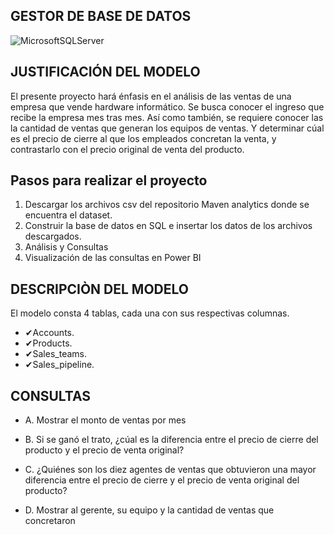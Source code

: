## GESTOR DE BASE DE DATOS
![MicrosoftSQLServer](https://img.shields.io/badge/Microsoft%20SQL%20Server-CC2927?style=for-the-badge&logo=microsoft%20sql%20server&logoColor=white)


## JUSTIFICACIÓN DEL MODELO
El presente proyecto hará énfasis en el análisis de las ventas de una empresa que vende hardware informático. Se busca conocer el ingreso que recibe la 
empresa mes tras mes. Así como también, se requiere conocer las la cantidad de ventas que generan los equipos de ventas. Y determinar cúal es el precio de cierre 
al que los empleados concretan la venta, y contrastarlo con el precio original de venta del producto.

## Pasos para realizar el proyecto 
  1. Descargar los archivos csv del repositorio Maven analytics donde se encuentra el dataset. 
  2. Construir la base de datos en SQL e insertar los datos de los archivos descargados.
  3. Análisis y Consultas
  4. Visualización de las consultas en Power BI

## DESCRIPCIÒN DEL MODELO 

El modelo consta 4 tablas, cada una con sus respectivas columnas.

 *  ✔Accounts.
 *  ✔Products.
 *  ✔Sales_teams.
 *  ✔Sales_pipeline.

    
## CONSULTAS

* A. Mostrar el monto de ventas por mes
  
* B. Si se ganó el trato, ¿cúal es la diferencia entre el precio de cierre del producto y el precio de venta original?

* C. ¿Quiénes son los diez agentes de ventas que obtuvieron una mayor diferencia entre el precio de cierre y el precio de venta original del producto?

* D. Mostrar al gerente, su equipo y la cantidad de ventas que concretaron





